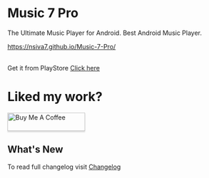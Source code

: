 # Music 7 Pro
The Ultimate Music Player for Android.
Best Android Music Player.

https://nsiva7.github.io/Music-7-Pro/

</br>Get it from PlayStore [Click here](https://play.google.com/store/apps/details?id=siva.app.music7pro)

# Liked my work?

<a href="https://www.buymeacoffee.com/sivanimmala" target="_blank"><img src="https://www.buymeacoffee.com/assets/img/custom_images/orange_img.png" alt="Buy Me A Coffee" style="height: 41px !important;width: 174px !important;box-shadow: 0px 3px 2px 0px rgba(190, 190, 190, 0.5) !important;-webkit-box-shadow: 0px 3px 2px 0px rgba(190, 190, 190, 0.5) !important;" ></a>
## What's New

To read full changelog visit [Changelog](https://nsiva7.github.io/Music-7-Pro/Music_7_Pro_Changelog.txt)
